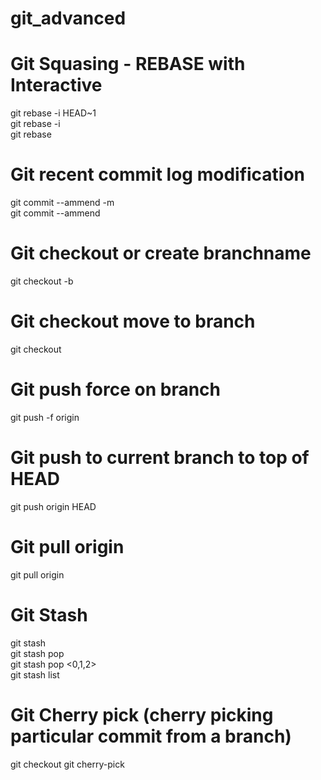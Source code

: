 # git_advanced

# Git Squasing - REBASE with Interactive

git rebase -i HEAD~1<br />
git rebase -i <COMMIT ID><br />
git rebase <source branch> <target branch><br />

# Git recent commit log modification
git commit --ammend -m <log message><br />
git commit --ammend

# Git checkout or create branchname
git checkout -b <branch name>

# Git checkout move to branch
git checkout <branchname> 

# Git push force on branch
git push -f origin <branch name>

# Git push to current branch to top of HEAD
git push origin HEAD

# Git pull origin
git pull origin <branch name>

# Git Stash
git stash<br />
git stash pop <br />
git stash pop <0,1,2><br />
git stash list<br />

# Git Cherry pick (cherry picking particular commit from a branch)
git checkout <branch>
git cherry-pick <commit id>


